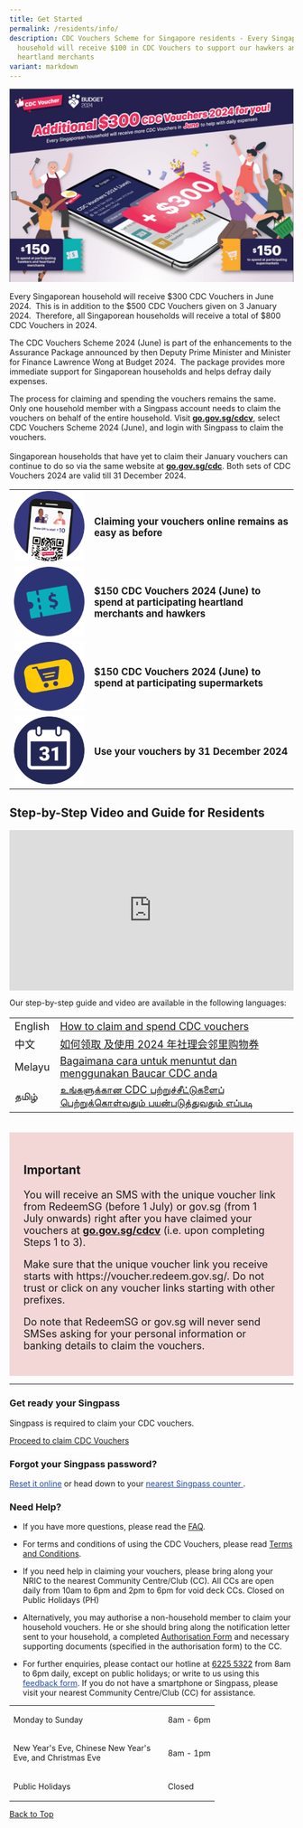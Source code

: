 ```yaml
---
title: Get Started
permalink: /residents/info/
description: CDC Vouchers Scheme for Singapore residents - Every Singaporean
  household will receive $100 in CDC Vouchers to support our hawkers and
  heartland merchants
variant: markdown
---
```

<span id="cdcv_page_top"></span>

[![Cover banner cdcv2024](/images/Banner_with_words.png)](https://go.gov.sg/cdcv)


Every Singaporean household will receive $300 CDC Vouchers in June 2024. &nbsp;This is in addition to the $500 CDC Vouchers given on 3 January 2024. &nbsp;Therefore, all Singaporean households will receive a total of $800 CDC Vouchers in 2024.

The CDC Vouchers Scheme 2024 (June) is part of the enhancements to the Assurance Package announced by then Deputy Prime Minister and Minister for Finance Lawrence Wong at Budget 2024. &nbsp;The package provides more immediate support for Singaporean households and helps defray daily expenses.

The process for claiming and spending the vouchers remains the same. Only one household member with a Singpass account needs to claim the vouchers on behalf of the entire household.  Visit <a href="https://go.gov.sg/cdcv" target="redeemsg"><strong>go.gov.sg/cdcv</strong></a>, select CDC Vouchers Scheme 2024 (June), and login with Singpass to claim the vouchers.  <br>    
 Singaporean households that have yet to claim their January vouchers can continue to do so via the same website at <a href="https://go.gov.sg/cdcv" target="redeemsg"><strong>go.gov.sg/cdc</strong></a>. Both sets of CDC Vouchers 2024 are valid till 31 December 2024. 

<table border="0" cellspacing="0" cellpadding="0" style="font-size: 120%;">
<tbody>
<tr>
<td style="width:125px !important;"><img src="/images/residents/Icon%201.png" alt="No need to download a mobile app" style="width:125px !important;"></td>
<td style="vertical-align: middle;"><p><strong>Claiming your vouchers online remains as easy as before</strong></p></td>
</tr>
	<tr>
<td><img src="/images/CDCV2023/heartland%20voucher%20icon.png" alt="Claim your digital vouchers easily" style="width:125px !important;"></td>
<td style="vertical-align: middle;"><p><strong>$150 CDC Vouchers 2024 (June) to spend at participating heartland merchants and hawkers</strong></p></td>
</tr>
<tr>
<td><img src="/images/CDCV2023/supermarket%20icon.png" alt="Claim your digital vouchers easily" style="width:125px !important;"></td>
<td style="vertical-align: middle;"><p><strong>$150 CDC Vouchers 2024 (June) to spend at participating supermarkets</strong></p></td>
</tr>
	<tr>
<td><img src="/images/CDCV2023/expiry%20icon.png" alt="Use digital vouchers at participating hawkers and merchants" style="width:125px !important;"></td>
<td style="vertical-align: middle;"><p><strong>Use your vouchers by 31 December 2024</strong></p></td>
</tr>
</tbody>
</table>

## Step-by-Step Video and Guide for Residents


<style>
 .youtubecontainer {
    position: relative;
    width: 100%;
    height: 0;
    padding-bottom: 56.25%;
}
.youtubevideo {
    position: absolute;
    top: 0;
    left: 0;
    width: 100%;
    height: 100%;
}
</style>

<div class="youtubecontainer">
<iframe class="youtubevideo" src="https://www.youtube.com/embed/p59Ut_sN0a4?si=hFHWrbyu8onkUlDz" title="YouTube video player" frameborder="0" allow="accelerometer; autoplay; clipboard-write; encrypted-media; gyroscope; picture-in-picture" allowfullscreen=""></iframe>
	</div>

Our step-by-step guide and video are available in the following languages:

<table border="0" cellspacing="0" cellpadding="0" style="font-size: 130%;">
<tbody>
<tr>
<td> English </td><td> <a href="/residents/how-to-claim-cdc-vouchers">How to claim and spend CDC vouchers</a></td>
</tr>
<tr>
<td> 中文 </td><td> <a href="/residents/how-to-claim-cdc-vouchers-chinese">如何领取 及使用 2024 年社理会邻里购物券</a></td>
</tr>
<tr>
<td> Melayu </td><td> <a href="/residents/how-to-claim-cdc-vouchers-malay">Bagaimana cara untuk menuntut dan menggunakan Baucar CDC anda</a></td>
</tr>
<tr>
<td>தமிழ் </td><td> <a href="/residents/how-to-claim-cdc-vouchers-tamil">உங்களுக்கான CDC பற்றுச்சீட்டுகளைப் பெற்றுக்கொள்வதும் பயன்படுத்துவதும் எப்படி</a></td>
</tr></tbody>
</table>

<br>
<div style="font-size:18px; background-color:#f3d7d7; padding:25px;text-align:left;">
<h3><strong>Important</strong></h3>
<p>You will receive an SMS with the unique voucher link from RedeemSG (before 1 July) or gov.sg (from 1 July onwards) right after you have claimed your vouchers at <a href="https://go.gov.sg/cdcv" target="redeemsg"><strong>go.gov.sg/cdcv</strong></a> (i.e. upon completing Steps 1 to 3). </p>
<p>Make sure that the unique voucher link you receive starts with https://voucher.redeem.gov.sg/. Do not trust or click on any voucher links starting with other prefixes.</p>

<p>Do note that RedeemSG or gov.sg will never send SMSes asking for your personal information or banking details to claim the vouchers.</p>
</div>

________

### Get ready your Singpass
<p>Singpass is required to claim your CDC vouchers.</p>
<p style="text-align: left;">
<a href="https://go.gov.sg/cdcv" class="bp-button is-secondary is-uppercase search-button" target="_blank">Proceed to claim CDC Vouchers</a>
</p>

### Forgot your Singpass password?
<p><a href="http://www.singpass.gov.sg/singpass/onlineresetpassword/userdetail" style="color:#22499B" target="_blank">Reset it online</a> or head down to your <a href="https://www.singpass.gov.sg/home/ui/counter-locations" style="color:#22499B" target="_blank">nearest Singpass counter </a>.</p> 
 

### Need Help?
* If you have more questions, please read the [FAQ](/residents/faq).

* For terms and conditions of using the CDC Vouchers, please read [Terms and Conditions](/about/terms-and-conditions).

* If you need help in claiming your vouchers, please bring along your NRIC to the nearest Community Centre/Club (CC). All CCs are open daily from 10am to 6pm and 2pm to 6pm for void deck CCs.  Closed on Public Holidays (PH) 

* Alternatively, you may authorise a non-household member to claim your household vouchers. He or she should bring along the notification letter sent to your household, a completed [Authorisation Form](/files/Voucher_Claim_Authorisation_Letter_for_2024.pdf) and necessary supporting documents (specified in the authorisation form) to the CC.
*  For further enquiries, please contact our hotline at <a href="tel:6225 5322">6225 5322</a> from 8am to 6pm daily, except on public holidays; or write to us using this <a href="https://www.pa.gov.sg/feedback" style="color:#22499B" target="_blank"> feedback form</a>.
If you do not have a smartphone or Singpass, please visit your nearest Community Centre/Club (CC) for assistance. 

<table border="0" cellspacing="0" cellpadding="0">
<tbody>
<tr>
	<td><p style="width:260px !important;">Monday to Sunday</p></td>
	<td><p>8am - 6pm</p></td>
</tr>
	<tr><td><p style="width:260px !important;">New Year's Eve, Chinese New Year's Eve, and Christmas Eve</p></td>
	<td><p>8am - 1pm</p></td>
	</tr><tr>
	<td><p style="width:260px !important;">Public Holidays</p></td>
	<td><p>Closed</p></td>
</tr>
</tbody>
</table>

[Back to Top](#cdcv_page_top)